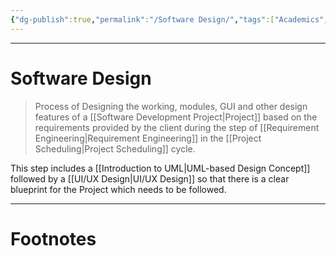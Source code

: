 ```yaml
---
{"dg-publish":true,"permalink":"/Software Design/","tags":["Academics","Software-Development"]}
---
```



---
# Software Design
> Process of Designing the working, modules, GUI and other design features of a [[Software Development Project\|Project]] based on the requirements provided by the client during the step of [[Requirement Engineering\|Requirement Engineering]] in the [[Project Scheduling\|Project Scheduling]] cycle. 

This step includes a [[Introduction to UML\|UML-based Design Concept]] followed by a [[UI/UX Design\|UI/UX Design]] so that there is a clear blueprint for the Project which needs to be followed.

---
# Footnotes